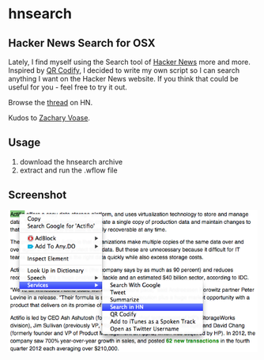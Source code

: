 hnsearch
========

Hacker News Search for OSX 
--------------------------

Lately, I find myself using the Search tool of [Hacker News](http://news.ycombinator.com) more and more. Inspired by [QR Codify](http://zacharyvoase.com/2013/03/06/qr-codify/), I decided to write my own script so I can search anything I want on the Hacker News website. If you think that could be useful for you - feel free to try it out. 

Browse the [thread](http://news.ycombinator.com/item?id=5331370) on HN.

Kudos to [Zachary Voase](http://zacharyvoase.com/).

Usage
-----
1. download the hnsearch archive
2. extract and run the .wflow file

Screenshot
----------
![Screenshot](images/screenshot.png "Screenshot")